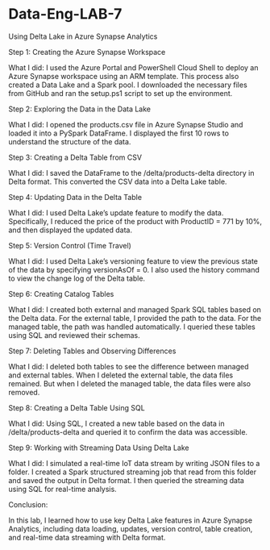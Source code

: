# Data-Eng-LAB-7

Using Delta Lake in Azure Synapse Analytics

Step 1: Creating the Azure Synapse Workspace

What I did:
I used the Azure Portal and PowerShell Cloud Shell to deploy an Azure Synapse workspace using an ARM template. This process also created a Data Lake and a Spark pool. I downloaded the necessary files from GitHub and ran the setup.ps1 script to set up the environment.

Step 2: Exploring the Data in the Data Lake

What I did:
I opened the products.csv file in Azure Synapse Studio and loaded it into a PySpark DataFrame. I displayed the first 10 rows to understand the structure of the data.

Step 3: Creating a Delta Table from CSV

What I did:
I saved the DataFrame to the /delta/products-delta directory in Delta format. This converted the CSV data into a Delta Lake table.

Step 4: Updating Data in the Delta Table

What I did:
I used Delta Lake’s update feature to modify the data. Specifically, I reduced the price of the product with ProductID = 771 by 10%, and then displayed the updated data.

Step 5: Version Control (Time Travel)

What I did:
I used Delta Lake’s versioning feature to view the previous state of the data by specifying versionAsOf = 0. I also used the history command to view the change log of the Delta table.

Step 6: Creating Catalog Tables

What I did:
I created both external and managed Spark SQL tables based on the Delta data. For the external table, I provided the path to the data. For the managed table, the path was handled automatically. I queried these tables using SQL and reviewed their schemas.

Step 7: Deleting Tables and Observing Differences

What I did:
I deleted both tables to see the difference between managed and external tables. When I deleted the external table, the data files remained. But when I deleted the managed table, the data files were also removed.

Step 8: Creating a Delta Table Using SQL

What I did:
Using SQL, I created a new table based on the data in /delta/products-delta and queried it to confirm the data was accessible.

Step 9: Working with Streaming Data Using Delta Lake

What I did:
I simulated a real-time IoT data stream by writing JSON files to a folder. I created a Spark structured streaming job that read from this folder and saved the output in Delta format. I then queried the streaming data using SQL for real-time analysis.

Conclusion:

In this lab, I learned how to use key Delta Lake features in Azure Synapse Analytics, including data loading, updates, version control, table creation, and real-time data streaming with Delta format.
